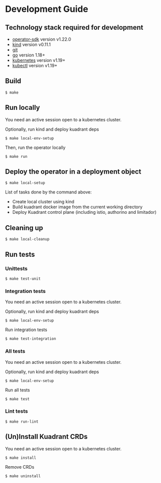 # Development Guide

## Technology stack required for development

* [operator-sdk] version v1.22.0
* [kind] version v0.11.1
* [git][git_tool]
* [go] version 1.18+
* [kubernetes] version v1.19+
* [kubectl] version v1.19+

## Build

```
$ make
```

## Run locally

You need an active session open to a kubernetes cluster.

Optionally, run kind and deploy kuadrant deps

```
$ make local-env-setup
```

Then, run the operator locally

```
$ make run
```

## Deploy the operator in a deployment object

```
$ make local-setup
```

List of tasks done by the command above:

* Create local cluster using kind
* Build kuadrant docker image from the current working directory
* Deploy Kuadrant control plane (including istio, authorino and limitador)

## Cleaning up

```
$ make local-cleanup
```

## Run tests

### Unittests

```
$ make test-unit
```

### Integration tests

You need an active session open to a kubernetes cluster.

Optionally, run kind and deploy kuadrant deps

```
$ make local-env-setup
```

Run integration tests

```
$ make test-integration
```

### All tests

You need an active session open to a kubernetes cluster.

Optionally, run kind and deploy kuadrant deps

```
$ make local-env-setup
```

Run all tests

```
$ make test
```

### Lint tests

```
$ make run-lint
```

## (Un)Install Kuadrant CRDs

You need an active session open to a kubernetes cluster.

```
$ make install
```

Remove CRDs

```
$ make uninstall
```

[git_tool]:https://git-scm.com/downloads
[operator-sdk]:https://github.com/operator-framework/operator-sdk
[go]:https://golang.org/
[kind]:https://kind.sigs.k8s.io/
[kubernetes]:https://kubernetes.io/
[kubectl]:https://kubernetes.io/docs/tasks/tools/#kubectl
